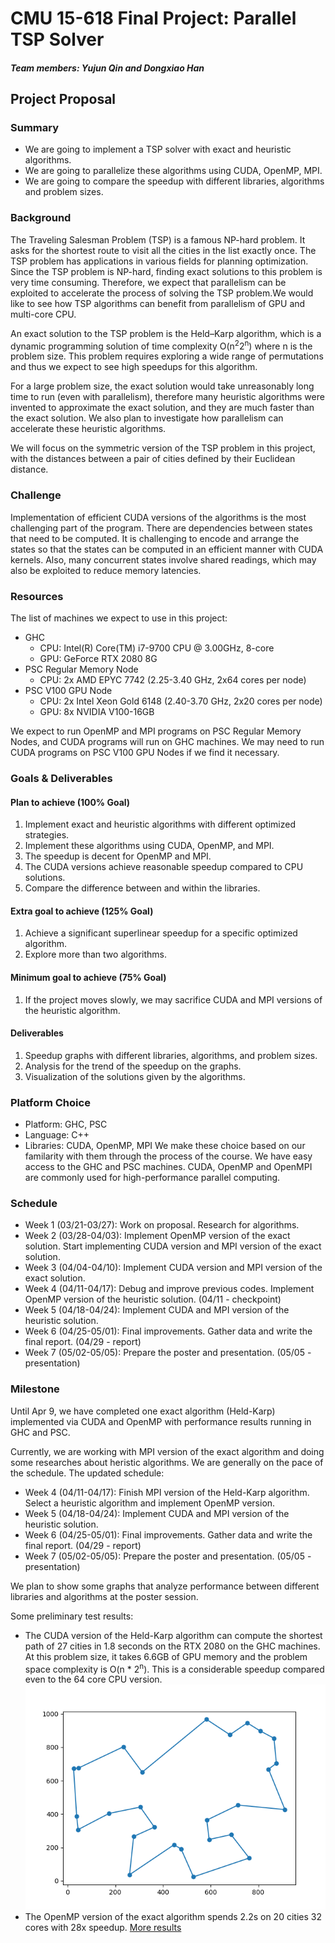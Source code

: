 # CMU 15-618 Final Project: Parallel TSP Solver
##### Team members: Yujun Qin and Dongxiao Han

## Project Proposal

### Summary
- We are going to implement a TSP solver with exact and heuristic algorithms.
- We are going to parallelize these algorithms using CUDA, OpenMP, MPI.
- We are going to compare the speedup with different libraries, algorithms and problem sizes.

### Background
The Traveling Salesman Problem (TSP) is a famous NP-hard problem. It asks for the shortest route to visit all the cities in the list exactly once. The TSP problem has applications in various fields for planning optimization. Since the TSP problem is NP-hard, finding exact solutions to this problem is very time consuming. Therefore, we expect that parallelism can be exploited to accelerate the process of solving the TSP problem.We would like to see how TSP algorithms can benefit from parallelism of GPU and multi-core CPU.

An exact solution to the TSP problem is the Held–Karp algorithm, which is a dynamic programming solution of time complexity O(n<sup>2</sup>2<sup>n</sup>) where n is the problem size. This problem requires exploring a wide range of permutations and thus we expect to see high speedups for this algorithm.

For a large problem size, the exact solution would take unreasonably long time to run (even with parallelism), therefore many heuristic algorithms were invented to approximate the exact solution, and they are much faster than the exact solution. We also plan to investigate how parallelism can accelerate these heuristic algorithms. 

We will focus on the symmetric version of the TSP problem in this project, with the distances between a pair of cities defined by their Euclidean distance.

### Challenge
Implementation of efficient CUDA versions of the algorithms is the most challenging part of the program. There are dependencies between states that need to be computed. It is challenging to encode and arrange the states so that the states can be computed in an efficient manner with CUDA kernels. Also, many concurrent states involve shared readings, which may also be exploited to reduce memory latencies.

### Resources
The list of machines we expect to use in this project:
- GHC
  - CPU: Intel(R) Core(TM) i7-9700 CPU @ 3.00GHz, 8-core
  - GPU: GeForce RTX 2080 8G
- PSC Regular Memory Node
  - CPU: 2x AMD EPYC 7742 (2.25-3.40 GHz, 2x64 cores per node)
- PSC V100 GPU Node
  - CPU: 2x Intel Xeon Gold 6148 (2.40-3.70 GHz, 2x20 cores per node)
  - GPU: 8x NVIDIA V100-16GB

We expect to run OpenMP and MPI programs on PSC Regular Memory Nodes, and CUDA programs will run on GHC machines. We may need to run CUDA programs on PSC V100 GPU Nodes if we find it necessary.

### Goals & Deliverables
#### Plan to achieve (100% Goal)
1. Implement exact and heuristic algorithms with different optimized strategies.
1. Implement these algorithms using CUDA, OpenMP, and MPI.
1. The speedup is decent for OpenMP and MPI.
1. The CUDA versions achieve reasonable speedup compared to CPU solutions.
1. Compare the difference between and within the libraries.
#### Extra goal to achieve (125% Goal)
1. Achieve a significant superlinear speedup for a specific optimized algorithm.
1. Explore more than two algorithms.
#### Minimum goal to achieve (75% Goal)
1. If the project moves slowly, we may sacrifice CUDA and MPI versions of the heuristic algorithm.

#### Deliverables
1. Speedup graphs with different libraries, algorithms, and problem sizes.
1. Analysis for the trend of the speedup on the graphs.
1. Visualization of the solutions given by the algorithms.

### Platform Choice
- Platform: GHC, PSC
- Language: C++
- Libraries: CUDA, OpenMP, MPI
We make these choice based on our familarity with them through the process of the course. We have easy access to the GHC and PSC machines. CUDA, OpenMP and OpenMPI are commonly used for high-performance parallel computing.

### Schedule
- Week 1 (03/21-03/27): Work on proposal. Research for algorithms.
- Week 2 (03/28-04/03): Implement OpenMP version of the exact solution. Start implementing CUDA version and MPI version of the exact solution.
- Week 3 (04/04-04/10): Implement CUDA version and MPI version of the exact solution.
- Week 4 (04/11-04/17): Debug and improve previous codes. Implement OpenMP version of the heuristic solution. (04/11 - checkpoint)
- Week 5 (04/18-04/24): Implement CUDA and MPI version of the heuristic solution.
- Week 6 (04/25-05/01): Final improvements. Gather data and write the final report. (04/29 - report)
- Week 7 (05/02-05/05): Prepare the poster and presentation. (05/05 - presentation)

### Milestone

Until Apr 9, we have completed one exact algorithm (Held-Karp) implemented via CUDA and OpenMP with performance results running in GHC and PSC.

Currently, we are working with MPI version of the exact algorithm and doing some researches about heristic algorithms. We are generally on the pace of the schedule. The updated schedule:
- Week 4 (04/11-04/17): Finish MPI version of the Held-Karp algorithm. Select a heuristic algorithm and implement OpenMP version.
- Week 5 (04/18-04/24): Implement CUDA and MPI version of the heuristic solution.
- Week 6 (04/25-05/01): Final improvements. Gather data and write the final report. (04/29 - report)
- Week 7 (05/02-05/05): Prepare the poster and presentation. (05/05 - presentation)

We plan to show some graphs that analyze performance between different libraries and algorithms at the poster session. 

Some preliminary test results: 
- The CUDA version of the Held-Karp algorithm can compute the shortest path of 27 cities in 1.8 seconds on the RTX 2080 on the GHC machines. At this problem size, it takes 6.6GB of GPU memory and the problem space complexity is O(n * 2<sup>n</sup>). This is a considerable speedup compared even to the 64 core CPU version. ![alt text](https://github.com/dx-han/15618-parallel-tsp-solver/blob/main/imgs/TSP_output_27.png?raw=true)
- The OpenMP version of the exact algorithm spends 2.2s on 20 cities 32 cores with 28x speedup. [More results](https://github.com/dx-han/15618-parallel-tsp-solver/blob/dongxiah/openmp/exact_result_psc.txt)